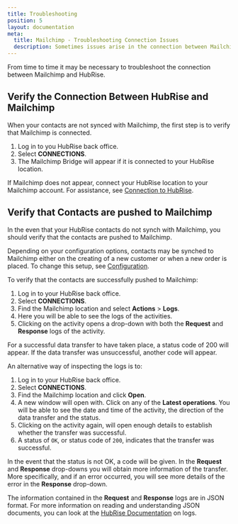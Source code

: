 ```yaml
---
title: Troubleshooting
position: 5
layout: documentation
meta:
  title: Mailchimp - Troubleshooting Connection Issues
  description: Sometimes issues arise in the connection between Mailchimp and HubRise. Here's how to troubleshoot and fix these issues. 
---
```


From time to time it may be necessary to troubleshoot the connection between Mailchimp and HubRise.

## Verify the Connection Between HubRise and Mailchimp

When your contacts are not synced with Mailchimp, the first step is to verify that Mailchimp is connected.

1. Log in to you HubRise back office.
1. Select **CONNECTIONS**.
1. The Mailchimp Bridge will appear if it is connected to your HubRise location.

If Mailchimp does not appear, connect your HubRise location to your Mailchimp account. For assistance, see [Connection to HubRise](/apps/mailchimp/connect-hubrise).

## Verify that Contacts are pushed to Mailchimp

In the even that your HubRise contacts do not synch with Mailchimp, you should verify that the contacts are pushed to Mailchimp.

Depending on your configuration options, contacts may be synched to Mailchimp either on the creating of a new customer or when a new order is placed. To change this setup, see [Configuration](/apps/mailchimp/configuration).

To verify that the contacts are successfully pushed to Mailchimp:

1. Log in to your HubRise back office.
1. Select **CONNECTIONS**.
1. Find the Mailchimp location and select **Actions** > **Logs**.
1. Here you will be able to see the logs of the activities.
1. Clicking on the activity opens a drop-down with both the **Request** and **Response** logs of the activity.

For a successful data transfer to have taken place, a status code of 200 will appear. If the data transfer was unsuccessful, another code will appear.

An alternative way of inspecting the logs is to:

1. Log in to your HubRise back office.
1. Select **CONNECTIONS**.
1. Find the Mailchimp location and click **Open**.
1. A new window will open with. Click on any of the **Latest operations**. You will be able to see the date and time of the activity, the direction of the data transfer and the status.
1. Clicking on the activity again, will open enough details to establish whether the transfer was successful.
1. A status of `OK`, or status code of `200`, indicates that the transfer was successful.

In the event that the status is not OK, a code will be given. In the **Request** and **Response** drop-downs you will obtain more information of the transfer. More specifically, and if an error occurred, you will see more details of the error in the **Response** drop-down.

The information contained in the **Request** and **Response** logs are in JSON format. For more information on reading and understanding JSON documents, you can look at the [HubRise Documentation](/docs/hubrise-logs) on logs.
